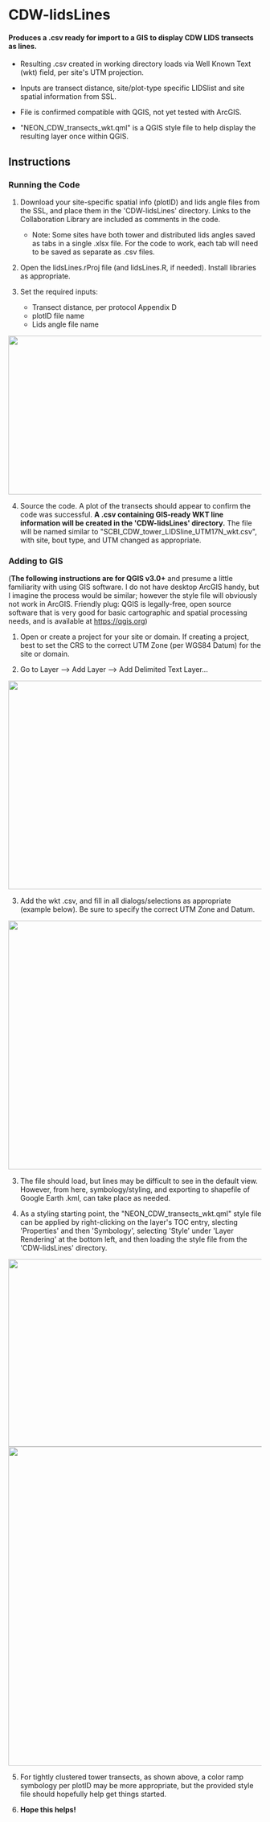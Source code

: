 # CDW-lidsLines
#### Produces a .csv ready for import to a GIS to display CDW LIDS transects as lines.

  * Resulting .csv created in working directory loads via Well Known Text (wkt) field, per site's UTM projection.

  * Inputs are transect distance, site/plot-type specific LIDSlist and site spatial information from SSL.

  * File is confirmed compatible with QGIS, not yet tested with ArcGIS.

  * "NEON_CDW_transects_wkt.qml" is a QGIS style file to help display the resulting layer once within QGIS.

## Instructions

### Running the Code

1. Download your site-specific spatial info (plotID) and lids angle files from the SSL, and place them in the 'CDW-lidsLines' directory. Links to the Collaboration Library are included as comments in the code.

   * Note: Some sites have both tower and distributed lids angles saved as tabs in a single .xlsx file. For the code to work, each tab will need to be saved as separate as .csv files.

2. Open the lidsLines.rProj file (and lidsLines.R, if needed). Install libraries as appropriate.

3. Set the required inputs:

   * Transect distance, per protocol Appendix D
   * plotID file name
   * Lids angle file name

<img src="https://github.com/gschapman/CDW-lidsLines/blob/master/images/inputs.PNG" width="686" height="316">

4. Source the code. A plot of the transects should appear to confirm the code was successful. **A .csv containing GIS-ready WKT line information will be created in the 'CDW-lidsLines' directory.** The file will be named similar to "SCBI_CDW_tower_LIDSline_UTM17N_wkt.csv", with site, bout type, and UTM changed as appropriate.

### Adding to GIS

(**The following instructions are for QGIS v3.0+** and presume a little familiarity with using GIS software. I do not have desktop ArcGIS handy, but I imagine the process would be similar; however the style file will obviously not work in ArcGIS. Friendly plug: QGIS is legally-free, open source software that is very good for basic cartographic and spatial processing needs, and is available at https://qgis.org)

1. Open or create a project for your site or domain. If creating a project, best to set the CRS to the correct UTM Zone (per WGS84 Datum) for the site or domain.

2. Go to Layer --> Add Layer --> Add Delimited Text Layer...

<img src="https://github.com/gschapman/CDW-lidsLines/blob/master/images/addLayer.PNG" width="714" height="415">

3. Add the wkt .csv, and fill in all dialogs/selections as appropriate (example below). Be sure to specify the correct UTM Zone and Datum.

<img src="https://github.com/gschapman/CDW-lidsLines/blob/master/images/addLayer2.PNG" width="592" height="495">

3. The file should load, but lines may be difficult to see in the default view. However, from here, symbology/styling, and exporting to shapefile of Google Earth .kml, can take place as needed.

4. As a styling starting point, the "NEON_CDW_transects_wkt.qml" style file can be applied by right-clicking on the layer's TOC entry, slecting 'Properties' and then 'Symbology', selecting 'Style' under 'Layer Rendering' at the bottom left, and then loading the style file from the 'CDW-lidsLines' directory.

<img src="https://github.com/gschapman/CDW-lidsLines/blob/master/images/applyStyle.PNG" width="814" height="373">
<img src="https://github.com/gschapman/CDW-lidsLines/blob/master/images/plotExample.PNG" width="676" height="634">

5. For tightly clustered tower transects, as shown above, a color ramp symbology per plotID may be more appropriate, but the provided style file should hopefully help get things started.

6. **Hope this helps!**
